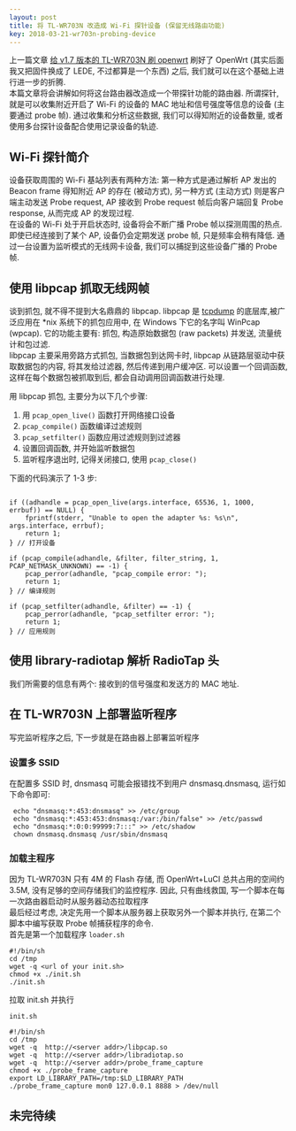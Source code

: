 ```yaml
---
layout: post
title: 将 TL-WR703N 改造成 Wi-Fi 探针设备 (保留无线路由功能)
key: 2018-03-21-wr703n-probing-device
---    
```

上一篇文章 [给 v1.7 版本的 TL-WR703N 刷 openwrt](/2018/03/17/wr703n-openwrt.html) 刷好了 OpenWrt (其实后面我又把固件换成了 LEDE, 不过都算是一个东西) 之后, 我们就可以在这个基础上进行进一步的折腾.     
本篇文章将会讲解如何将这台路由器改造成一个带探针功能的路由器. 所谓探针, 就是可以收集附近开启了 Wi-Fi 的设备的 MAC 地址和信号强度等信息的设备 (主要通过 probe 帧). 通过收集和分析这些数据, 我们可以得知附近的设备数量, 或者使用多台探针设备配合使用记录设备的轨迹.
<!--more-->
## Wi-Fi 探针简介
设备获取周围的 Wi-Fi 基站列表有两种方法: 第一种方式是通过解析 AP 发出的 Beacon frame 得知附近 AP 的存在 (被动方式), 另一种方式 (主动方式) 则是客户端主动发送 Probe request, AP 接收到 Probe request 帧后向客户端回复 Probe response, 从而完成 AP 的发现过程.      
在设备的 Wi-Fi 处于开启状态时, 设备将会不断广播 Probe 帧以探测周围的热点. 即使已经连接到了某个 AP, 设备仍会定期发送 probe 帧, 只是频率会稍有降低. 通过一台设置为监听模式的无线网卡设备, 我们可以捕捉到这些设备广播的 Probe 帧.     

## 使用 libpcap 抓取无线网帧
谈到抓包, 就不得不提到大名鼎鼎的 libpcap. libpcap 是 [tcpdump](https://www.tcpdump.org/) 的底层库,被广泛应用在 *nix 系统下的抓包应用中, 在 Windows 下它的名字叫 WinPcap (wpcap). 它的功能主要有: 抓包, 构造原始数据包 (raw packets) 并发送, 流量统计和包过滤.      
libpcap 主要采用旁路方式抓包, 当数据包到达网卡时, libpcap 从链路层驱动中获取数据包的内容, 将其发给过滤器, 然后传递到用户缓冲区. 可以设置一个回调函数, 这样在每个数据包被抓取到后, 都会自动调用回调函数进行处理.     

用 libpcap 抓包, 主要分为以下几个步骤:    
1. 用 ```pcap_open_live()``` 函数打开网络接口设备
2. ```pcap_compile()``` 函数编译过滤规则
3. ```pcap_setfilter()``` 函数应用过滤规则到过滤器
4. 设置回调函数, 并开始监听数据包
5. 监听程序退出时, 记得关闭接口, 使用 ```pcap_close()```

下面的代码演示了 1-3 步:     
```

if ((adhandle = pcap_open_live(args.interface, 65536, 1, 1000, errbuf)) == NULL) {
    fprintf(stderr, "Unable to open the adapter %s: %s\n", args.interface, errbuf);
    return 1;
} // 打开设备

if (pcap_compile(adhandle, &filter, filter_string, 1, PCAP_NETMASK_UNKNOWN) == -1) {
    pcap_perror(adhandle, "pcap_compile error: ");
    return 1;
} // 编译规则

if (pcap_setfilter(adhandle, &filter) == -1) {
    pcap_perror(adhandle, "pcap_setfilter error: ");
    return 1;
} // 应用规则

```

## 使用 library-radiotap 解析 RadioTap 头
我们所需要的信息有两个: 接收到的信号强度和发送方的 MAC 地址.    
## 在 TL-WR703N 上部署监听程序
写完监听程序之后, 下一步就是在路由器上部署监听程序
### 设置多 SSID


在配置多 SSID 时, dnsmasq 可能会报错找不到用户 dnsmasq.dnsmasq, 运行如下命令即可:    

```shell
 echo "dnsmasq:*:453:dnsmasq" >> /etc/group
 echo "dnsmasq:*:453:453:dnsmasq:/var:/bin/false" >> /etc/passwd
 echo "dnsmasq:*:0:0:99999:7:::" >> /etc/shadow
 chown dnsmasq.dnsmasq /usr/sbin/dnsmasq
 ```
 
### 加载主程序 
因为 TL-WR703N 只有 4M 的 Flash 存储, 而 OpenWrt+LuCI 总共占用的空间约 3.5M, 没有足够的空间存储我们的监控程序. 因此, 只有曲线救国, 写一个脚本在每一次路由器启动时从服务器动态拉取程序     
最后经过考虑, 决定先用一个脚本从服务器上获取另外一个脚本并执行, 在第二个脚本中编写获取 Probe 帧捕获程序的命令.     
首先是第一个加载程序 ```loader.sh```      
```shell
#!/bin/sh
cd /tmp
wget -q <url of your init.sh>
chmod +x ./init.sh
./init.sh
```
拉取 init.sh 并执行     

```init.sh```

```shell
#!/bin/sh
cd /tmp
wget -q  http://<server addr>/libpcap.so
wget -q  http://<server addr>/libradiotap.so
wget -q  http://<server addr>/probe_frame_capture
chmod +x ./probe_frame_capture
export LD_LIBRARY_PATH=/tmp:$LD_LIBRARY_PATH
./probe_frame_capture mon0 127.0.0.1 8888 > /dev/null

```



## 未完待续


